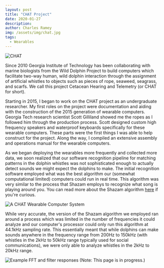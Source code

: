 ```yaml
---
layout: post
title: "CHAT Project"
date: 2020-01-27
description: 
author: Charles Ramey
img: /assets/img/chat.jpg
tags:
  - Wearables
---
```

![CHAT](/assets/images/chat.jpg)  

Since  2010  Georgia  Institute  of  Technology  has  been collaborating with marine biologists from the Wild Dolphin Project to build computers which facilitate two-way human, wild dolphin interaction through the assignment of artificial whistles  to  objects  such  as  pieces  of  rope,  seaweed, seagrass,  and  scarfs. We call this project Cetacean Hearing and Telemetry (or CHAT for short).

Starting in 2015, I began to work on the CHAT project as an undergraduate researcher. My first roles on the project were documentation and aiding with the construction of the 2015 generation of wearable computers. Georgia Tech research scientist Scott Gilliland showed me the ropes as I followed him through the production process. Scott designed custom high frequency speakers and waterproof keyboards specifically for these wearable computers. These parts were the first things I was able to help construct for the project. Along the way, I compiled an extensive assembly and operations manual for the wearable computers. 

As we began deploying the wearables more frequently and collected more data, we soon realized that our software recognition pipeline for matching patterns in the dolphin whistles was not sophisticated enough to actually detect sounds we might expect the dolphins to make. The initial recognition software employed what was the best algorithm our (somewhat computational limited) computers could run in real time. This algorithm was very similar to the process that Shazam employs to recognize what song is playing around you. You can read more about the Shazam algorithm [here](https://www.ee.columbia.edu/~dpwe/papers/Wang03-shazam.pdf) if you're curious.

![A CHAT Wearable Computer System](/assets/images/CHATsystem.JPG)

While very accurate, the version of the Shazam algorithm we employed ran around a process which was limited in the number of frequencies it could analyze and our computer's processor could only run this algorithm at 44.1kHz sampling rate. This essentially meant that while dolphins can make sounds anywhere in the frequency range from 200Hz to 150kHz (with whistles in the 2kHz to 50kHz range typically used for social communications), we were only able to analyze whistles in the 2kHz to 20kHz range. 

![Example FFT and filter responses](/assets/images/fft_filters.JPG)
(Note: This page is in progress.)
